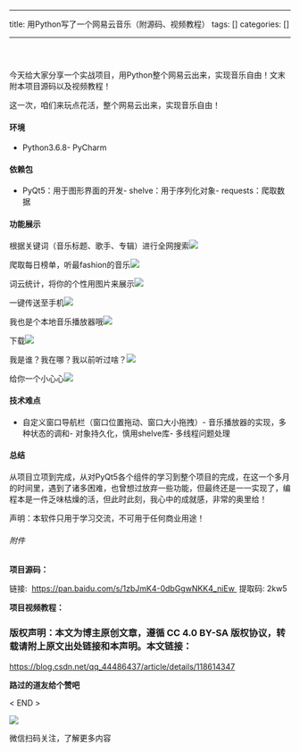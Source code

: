 
--- 
title:  用Python写了一个网易云音乐（附源码、视频教程） 
tags: []
categories: [] 

---
```



```

今天给大家分享一个实战项目，用Python整个网易云出来，实现音乐自由！文末附本项目源码以及视频教程！

>  
  这一次，咱们来玩点花活，整个网易云出来，实现音乐自由！ 
 

#### 环境
- Python3.6.8- PyCharm
#### 依赖包
- PyQt5：用于图形界面的开发- shelve：用于序列化对象- requests：爬取数据
#### 功能展示

根据关键词（音乐标题、歌手、专辑）进行全网搜索<img src="https://img-blog.csdnimg.cn/img_convert/81cf6f0d44a19abb2ee0cb9cf9e0cad9.png">

爬取每日榜单，听最fashion的音乐<img src="https://img-blog.csdnimg.cn/img_convert/3255af54c197d41a2d05fee6802c0811.png">

词云统计，将你的个性用图片来展示<img src="https://img-blog.csdnimg.cn/img_convert/95bdaa4bc525d17009b8d1b128ac36b0.png">

一键传送至手机<img src="https://img-blog.csdnimg.cn/img_convert/7dd8400d8d54f64b047e7da2b2ca3f34.png">

我也是个本地音乐播放器哦<img src="https://img-blog.csdnimg.cn/img_convert/f77ab371f5b6ac03592ea9ac5c8cf4fd.png">

下载<img src="https://img-blog.csdnimg.cn/img_convert/5e4aab5664734ad7ba9ceacfb9669120.png">

我是谁？我在哪？我以前听过啥？<img src="https://img-blog.csdnimg.cn/img_convert/582cf117ac28ca64df1093bc35357d07.png">

给你一个小心心<img src="https://img-blog.csdnimg.cn/img_convert/802e8731487464f53e6d7ef93b4c542b.png">

#### 技术难点
- 自定义窗口导航栏（窗口位置拖动、窗口大小拖拽）- 音乐播放器的实现，多种状态的调和- 对象持久化，慎用shelve库- 多线程问题处理
#### 总结

从项目立项到完成，从对PyQt5各个组件的学习到整个项目的完成，在这一个多月的时间里，遇到了诸多困难，也曾想过放弃一些功能，但最终还是一一实现了，编程本是一件乏味枯燥的活，但此时此刻，我心中的成就感，非常的奥里给！

>  
  声明：本软件只用于学习交流，不可用于任何商业用途！ 
 

###### 附件

**项目源码：**

>  
  链接:  
  https://pan.baidu.com/s/1zbJmK4-0dbGgwNKK4_niEw  
  提取码: 2kw5 
 

**项目视频教程：**

### 版权声明：本文为博主原创文章，遵循 CC 4.0 BY-SA 版权协议，转载请附上原文出处链接和本声明。本文链接：

https://blog.csdn.net/qq_44486437/article/details/118614347

**路过的道友给个赞吧**

&lt; END &gt;

<img src="https://img-blog.csdnimg.cn/img_convert/faf8432de0bbcf9fda2b8566b403a3f3.gif">

微信扫码关注，了解更多内容
